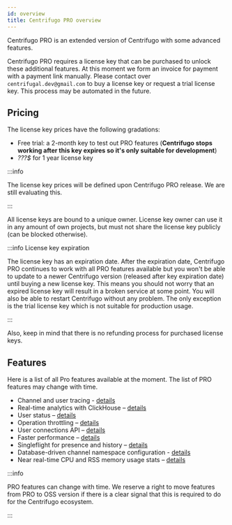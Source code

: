 ```yaml
---
id: overview
title: Centrifugo PRO overview
---
```


Centrifugo PRO is an extended version of Centrifugo with some advanced features.

Centrifugo PRO requires a license key that can be purchased to unlock these additional features. At this moment we form an invoice for payment with a payment link manually. Please contact over `centrifugal.dev@gmail.com` to buy a license key or request a trial license key. This process may be automated in the future.

## Pricing

The license key prices have the following gradations:

* Free trial: a 2-month key to test out PRO features (**Centrifugo stops working after this key expires so it's only suitable for development**)
* <em>???$</em> for 1 year license key

:::info

The license key prices will be defined upon Centrifugo PRO release. We are still evaluating this.

:::

All license keys are bound to a unique owner. License key owner can use it in any amount of own projects, but must not share the license key publicly (can be blocked otherwise).

:::info License key expiration

The license key has an expiration date. After the expiration date, Centrifugo PRO continues to work with all PRO features available but you won't be able to update to a newer Centrifugo version (released after key expiration date) until buying a new license key. This means you should not worry that an expired license key will result in a broken service at some point. You will also be able to restart Centrifugo without any problem. The only exception is the trial license key which is not suitable for production usage.

:::

Also, keep in mind that there is no refunding process for purchased license keys. 

## Features

Here is a list of all Pro features available at the moment. The list of PRO features may change with time.

* Channel and user tracing - [details](./tracing.md)
* Real-time analytics with ClickHouse – [details](./analytics.md)
* User status – [details](./user_status.md)
* Operation throttling – [details](./throttling.md)
* User connections API – [details](./user_connections.md)
* Faster performance – [details](./performance.md)
* Singleflight for presence and history – [details](./singleflight.md)
* Database-driven channel namespace configuration - [details](./db_namespaces.md)
* Near real-time CPU and RSS memory usage stats – [details](./process_stats.md)

:::info

PRO features can change with time. We reserve a right to move features from PRO to OSS version if there is a clear signal that this is required to do for the Centrifugo ecosystem.

:::
